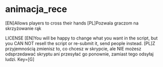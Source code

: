 # animacja_rece
[EN]Allows players to cross their hands
[PL]Pozwala graczom na skrzyżowanie rąk

LICENSE
[EN]You will be happy to change what you want in the script, but you CAN NOT resell the script or re-submit it, send people instead.
[PL]Z przyjemnością zmienisz to, co chcesz w skrypcie, ale NIE możesz odsprzedawać skryptu ani przesyłać go ponownie, zamiast tego odsyłaj ludzi.
Key=[G] 
